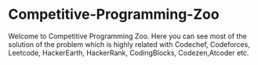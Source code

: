 # Competitive-Programming-Zoo
Welcome to Competitive Programming Zoo. Here you can see most of the solution of the problem which is highly related with Codechef, Codeforces, Leetcode, HackerEarth, HackerRank, CodingBlocks, Codezen,Atcoder etc.

